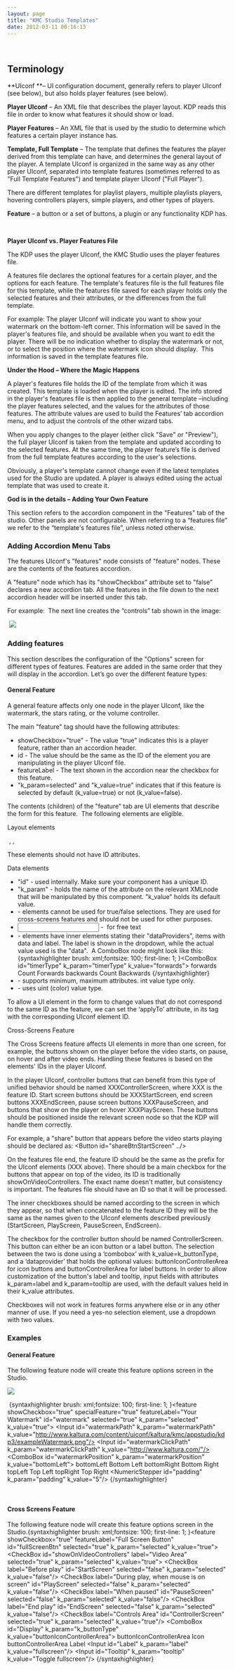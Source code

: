 ```yaml
---
layout: page
title: "KMC Studio Templates"
date: 2012-03-11 00:16:13
---
```


 

## Terminology

**UIconf **– UI configuration document, generally refers to player UIconf (see below), but also holds player features (see below).

**Player UIconf** – An XML file that describes the player layout. KDP reads this file in order to know what features it should show or load.

**Player Features** – An XML file that is used by the studio to determine which features a certain player instance has.

**Template, Full Template** – The template that defines the features the player derived from this template can have, and determines the general layout of the player. A template UIconf is organized in the same way as any other player UIconf, separated into template features (sometimes referred to as "Full Template Features") and template player UIconf ("Full Player").

There are different templates for playlist players, multiple playlists players, hovering controllers players, simple players, and other types of players.

**Feature** – a button or a set of buttons, a plugin or any functionality KDP has.

 

<p class="Copyright">
  <strong>Player UIconf vs. Player Features File</strong>
</p>

<p class="Copyright">
  The KDP uses the player UIconf, the KMC Studio uses the player features file.
</p>

<p class="Copyright">
  A features file declares the optional features for a certain player, and the options for each feature. The template's features file is the full features file for this template, while the features file saved for each player holds only the selected features and their attributes, or the differences from the full template.
</p>

<p class="Copyright">
  For example: The player UIconf will indicate you want to show your watermark on the bottom-left corner. This information will be saved in the player's features file, and should be available when you want to edit the player. There will be no indication whether to display the watermark or not, or to select the position where the watermark icon should display.  This information is saved in the template features file.
</p>

<p class="Copyright">
  <strong>Under the Hood – Where the Magic Happens</strong>
</p>

<p class="Copyright">
  A player's features file holds the ID of the template from which it was created. This template is loaded when the player is edited. The info stored in the player's features file is then applied to the general template –including the player features selected, and the values for the attributes of those features. The attribute values are used to build the Features’ tab accordion menu, and to adjust the controls of the other wizard tabs.
</p>

<p class="Copyright">
  When you apply changes to the player (either click "Save" or "Preview"), the full player UIconf is taken from the template and updated according to the selected features. At the same time, the player feature’s file is derived from the full template features according to the user's selections.
</p>

<p class="Copyright">
  Obviously, a player's template cannot change even if the latest templates used for the Studio are updated. A player is always edited using the actual template that was used to create it.
</p>

<p class="Copyright">
  <strong>God is in the details – Adding Your Own Feature</strong>
</p>

This section refers to the accordion component in the "Features" tab of the studio. Other panels are not configurable. When referring to a “features file” we refer to the “template's features file”, unless noted otherwise.

### Adding Accordion Menu Tabs

The features UIconf's "features" node consists of "feature" nodes. These are the contents of the features accordion.

A "feature" node which has its "showCheckbox" attribute set to "false" declares a new accordion tab. All the features in the file down to the next accordion header will be inserted under this tab.

For example:  The next line creates the “controls” tab shown in the image:

<p class="Code">
  <feature featureLabel="Controls" showCheckbox="false"/>
</p>

<p class="Copyright">
   <img src="{{site.url}}/assets/305">
</p>

<h3 class="mce-sub-heading">
  Adding features
</h3>

<p class="Copyright">
  This section describes the configuration of the "Options" screen for different types of features. Features are added in the same order that they will display in the accordion. Let’s go over the different feature types:
</p>

<h4 class="mce-sub-heading">
  General Feature
</h4>

A general feature affects only one node in the player UIconf, like the watermark, the stars rating, or the volume controller.

The main "feature" tag should have the following attributes:

*   showCheckbox="true" - The value "true" indicates this is a player feature, rather than an accordion header.
*   id - The value should be the same as the ID of the element you are manipulating in the player UIconf file.
*   featureLabel - The text shown in the accordion near the checkbox for this feature.
*   "k\_param=selected" and "k\_value=true" indicates that if this feature is selected by default (k\_value=true) or not (k\_value=false).

The contents (children) of the "feature" tab are UI elements that describe the form for this feature.  The following elements are eligible.

<p class="Sub-Heading mce-sub-heading">
  Layout elements
</p>

<p class="Code">
   <Spacer/>, <Label/>, <Seperator/>
</p>

These elements should not have ID attributes.

<p class="Sub-Heading mce-sub-heading">
  Data elements
</p>

*   "id" - used internally. Make sure your component has a unique ID.
*   "k\_param" - holds the name of the attribute on the relevant XMLnode that will be manipulated by this component. "k\_value" holds its default value.
*   <CheckBox/> - elements cannot be used for true/false selections. They are used for cross-screens features and should not be used for other purposes.
*   <Input/> -  for free text
*   <ComboBox/> - elements have inner elements stating their "dataProviders", items with data and label. The label is shown in the dropdown, while the actual value used is the "data".  A ComboBox node might look like this:  
    {syntaxhighlighter brush: xml;fontsize: 100; first-line: 1; }<ComboBox id="timerType" k\_param="timerType" k\_value="forwards"> <item> <data>forwards</data> <label>Count Forwards</label> </item> <item> <data>backwards</data> <label>Count Backwards</label> </item> </ComboBox>{/syntaxhighlighter} 
*   <NumericStepper/> - supports minimum, maximum attributes. int value type only.
*   <ColorPicker /> - uses uint (color) value type.

<p class="Copyright">
  To allow a UI element in the form to change values that do not correspond to the same ID as the feature, we can set the ‘applyTo’ attribute, in its tag with the corresponding UIconf element ID.
</p>

<p class="Copyright mce-heading-4">
  Cross-Screens Feature
</p>

The Cross Screens feature affects UI elements in more than one screen, for example, the buttons shown on the player before the video starts, on pause, on hover and after video ends. Handling these features is based on the elements' IDs in the player UIconf.

In the player UIconf, controller buttons that can benefit from this type of unified behavior should be named XXXControllerScreen, where XXX is the feature ID. Start screen buttons should be XXXStartScreen, end screen buttons XXXEndScreen, pause screen buttons XXXPauseScreen, and buttons that show on the player on hover XXXPlayScreen. These buttons should be positioned inside the relevant screen node so that the KDP will handle them correctly.

For example, a "share" button that appears before the video starts playing should be declared as: <Button id="shareBtnStartScreen" ../>

On the features file end, the feature ID should be the same as the prefix for the UIconf elements (XXX above). There should be a main checkbox for the buttons that appear on top of the video, its ID is traditionally showOnVideoControllers. The exact name doesn't matter, but consistency is important. The features file should have an ID so that it will be processed.

The inner checkboxes should be named according to the screen in which they appear, so that when concatenated to the feature ID they will be the same as the names given to the UIconf elements described previously (StartScreen, PlayScreen, PauseScreen, EndScreen).

The checkbox for the controller button should be named ControllerScreen. This button can either be an icon button or a label button. The selection between the two is done using a ‘combobox’ with k\_value=k\_buttonType, and a ‘dataprovider’ that holds the optional values: buttonIconControllerArea for icon buttons and buttonControllerArea for label buttons. In order to allow customization of the button's label and tooltip, input fields with attributes k\_param=label and k\_param=tooltip are used, with the default values held in their k_value attributes.

Checkboxes will not work in features forms anywhere else or in any other manner of use. If you need a yes-no selection element, use a dropdown with two values.

### Examples

<h4 class="mce-sub-heading">
  General Feature
</h4>

The following feature node will create this feature options screen in the Studio.

<img src="{{site.url}}/assets/308">

 {syntaxhighlighter brush: xml;fontsize: 100; first-line: 1; }<feature showCheckbox="true" specialFeature="true" featureLabel="Your Watermark" id="watermark" selected="true" k\_param="selected" k\_value="true"> <Spacer/> <Label label="Your Watermark" bold="true"/> <Label label="Brand your player with your own logo displayed as a watermark on the video. Upload an image to a location on the web and provide the link below."/> <Spacer/> <Label label="Watermark URL"/> <Input id="watermarkPath" k\_param="watermarkPath" k\_value="http://www.kaltura.com/content/uiconf/kaltura/kmc/appstudio/kdp3/exampleWatermark.png"/> <Label label="Watermark landing page url"/> <Input id="watermarkClickPath" k\_param="watermarkClickPath" k\_value="http://www.kaltura.com/"/> <Spacer/> <Label label="Watermark location on the video:"/> <ComboBox id="watermarkPosition" k\_param="watermarkPosition" k\_value="bottomLeft"> <item> <data>bottomLeft</data> <label>Bottom Left</label> </item> <item> <data>bottomRight</data> <label>Bottom Right</label> </item> <item> <data>topLeft</data> <label>Top Left</label> </item> <item> <data>topRight</data> <label>Top Right</label> </item> </ComboBox> <Label label="Padding"/> <NumericStepper id="padding" k\_param="padding" k\_value="5"/> </feature>{/syntaxhighlighter}

<p class="CodeCxSpFirst">
   
</p>

<h4 class="mce-sub-heading">
  Cross Screens Feature
</h4>

The following feature node will create this feature options screen in the Studio.{syntaxhighlighter brush: xml;fontsize: 100; first-line: 1; }<feature showCheckbox="true" featureLabel="Full Screen Button" id="fullScreenBtn" selected="true" k\_param="selected" k\_value="true"> <Spacer/> <Label label="Full Screen Button" bold="true"/> <Label label="This button allows users to switch to full screen mode, and back to regular mode."/> <Spacer/> <Label label="Location & Playing States:"/> <CheckBox id="showOnVideoControllers" label="Video Area" selected="true" k\_param="selected" k\_value="true"> <CheckBox label="Before play" id="StartScreen" selected="false" k\_param="selected" k\_value="false"/> <CheckBox label="During play, when mouse is on screen" id="PlayScreen" selected="false" k\_param="selected" k\_value="false"/> <CheckBox label="When paused" id="PauseScreen" selected="false" k\_param="selected" k\_value="false"/> <CheckBox label="End play" id="EndScreen" selected="false" k\_param="selected" k\_value="false"/> </CheckBox> <Seperator/> <CheckBox label="Controls Area" id="ControllerScreen" selected="true" k\_param="selected" k\_value="true"/> <Label label="Display in controls area as:"/> <ComboBox id="Display" k\_param="k\_buttonType" k\_value="buttonIconControllerArea"> <item> <data>buttonIconControllerArea</data> <label>Icon</label> </item> <item> <data>buttonControllerArea</data> <label>Label</label> </item> </ComboBox> <Label label="Button Label:"/> <Input id="Label" k\_param="label" k\_value="fullscreen"/> <Seperator/> <Spacer/> <Label label="Tooltip Text:"/> <Input id="Tooltip" k\_param="tooltip" k_value="Toggle fullscreen"/> </feature>{/syntaxhighlighter}

 